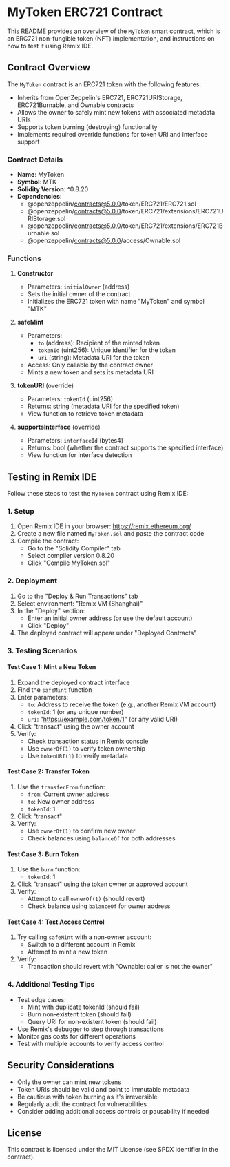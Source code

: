 # MyToken ERC721 Contract

This README provides an overview of the `MyToken` smart contract, which is an ERC721 non-fungible token (NFT) implementation, and instructions on how to test it using Remix IDE.

## Contract Overview

The `MyToken` contract is an ERC721 token with the following features:

- Inherits from OpenZeppelin's ERC721, ERC721URIStorage, ERC721Burnable, and Ownable contracts
- Allows the owner to safely mint new tokens with associated metadata URIs
- Supports token burning (destroying) functionality
- Implements required override functions for token URI and interface support

### Contract Details

- **Name**: MyToken
- **Symbol**: MTK
- **Solidity Version**: ^0.8.20
- **Dependencies**:
  - @openzeppelin/contracts@5.0.0/token/ERC721/ERC721.sol
  - @openzeppelin/contracts@5.0.0/token/ERC721/extensions/ERC721URIStorage.sol
  - @openzeppelin/contracts@5.0.0/token/ERC721/extensions/ERC721Burnable.sol
  - @openzeppelin/contracts@5.0.0/access/Ownable.sol

### Functions

1. **Constructor**
   - Parameters: `initialOwner` (address)
   - Sets the initial owner of the contract
   - Initializes the ERC721 token with name "MyToken" and symbol "MTK"

2. **safeMint**
   - Parameters:
     - `to` (address): Recipient of the minted token
     - `tokenId` (uint256): Unique identifier for the token
     - `uri` (string): Metadata URI for the token
   - Access: Only callable by the contract owner
   - Mints a new token and sets its metadata URI

3. **tokenURI** (override)
   - Parameters: `tokenId` (uint256)
   - Returns: string (metadata URI for the specified token)
   - View function to retrieve token metadata

4. **supportsInterface** (override)
   - Parameters: `interfaceId` (bytes4)
   - Returns: bool (whether the contract supports the specified interface)
   - View function for interface detection

## Testing in Remix IDE

Follow these steps to test the `MyToken` contract using Remix IDE:

### 1. Setup

1. Open Remix IDE in your browser: https://remix.ethereum.org/
2. Create a new file named `MyToken.sol` and paste the contract code
3. Compile the contract:
   - Go to the "Solidity Compiler" tab
   - Select compiler version 0.8.20
   - Click "Compile MyToken.sol"

### 2. Deployment

1. Go to the "Deploy & Run Transactions" tab
2. Select environment: "Remix VM (Shanghai)"
3. In the "Deploy" section:
   - Enter an initial owner address (or use the default account)
   - Click "Deploy"
4. The deployed contract will appear under "Deployed Contracts"

### 3. Testing Scenarios

#### Test Case 1: Mint a New Token

1. Expand the deployed contract interface
2. Find the `safeMint` function
3. Enter parameters:
   - `to`: Address to receive the token (e.g., another Remix VM account)
   - `tokenId`: 1 (or any unique number)
   - `uri`: "https://example.com/token/1" (or any valid URI)
4. Click "transact" using the owner account
5. Verify:
   - Check transaction status in Remix console
   - Use `ownerOf(1)` to verify token ownership
   - Use `tokenURI(1)` to verify metadata

#### Test Case 2: Transfer Token

1. Use the `transferFrom` function:
   - `from`: Current owner address
   - `to`: New owner address
   - `tokenId`: 1
2. Click "transact"
3. Verify:
   - Use `ownerOf(1)` to confirm new owner
   - Check balances using `balanceOf` for both addresses

#### Test Case 3: Burn Token

1. Use the `burn` function:
   - `tokenId`: 1
2. Click "transact" using the token owner or approved account
3. Verify:
   - Attempt to call `ownerOf(1)` (should revert)
   - Check balance using `balanceOf` for owner address

#### Test Case 4: Test Access Control

1. Try calling `safeMint` with a non-owner account:
   - Switch to a different account in Remix
   - Attempt to mint a new token
2. Verify:
   - Transaction should revert with "Ownable: caller is not the owner"

### 4. Additional Testing Tips

- Test edge cases:
  - Mint with duplicate tokenId (should fail)
  - Burn non-existent token (should fail)
  - Query URI for non-existent token (should fail)
- Use Remix's debugger to step through transactions
- Monitor gas costs for different operations
- Test with multiple accounts to verify access control

## Security Considerations

- Only the owner can mint new tokens
- Token URIs should be valid and point to immutable metadata
- Be cautious with token burning as it's irreversible
- Regularly audit the contract for vulnerabilities
- Consider adding additional access controls or pausability if needed

## License

This contract is licensed under the MIT License (see SPDX identifier in the contract).

